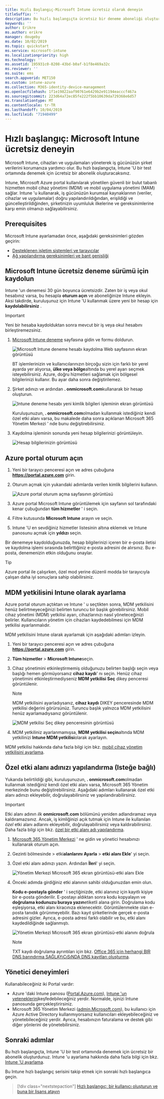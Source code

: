 ```yaml
---
title: Hızlı Başlangıç-Microsoft Intune ücretsiz olarak deneyin
titleSuffix: ''
description: Bu hızlı başlangıçta ücretsiz bir deneme aboneliği oluşturacak, Desteklenen yapılandırmaların ve ağ gereksinimlerinin anlaşılması ve isteğe bağlı olarak etki alanı adınızı yapılandıracaksınız.
keywords: ''
author: Erikre
ms.author: erikre
manager: dougeby
ms.date: 10/02/2019
ms.topic: quickstart
ms.service: microsoft-intune
ms.localizationpriority: high
ms.technology: ''
ms.assetid: 195931c0-8208-43bd-b0af-b1f8e469a32c
ms.reviewer: ''
ms.suite: ems
search.appverid: MET150
ms.custom: intune-azure
ms.collection: M365-identity-device-management
ms.openlocfilehash: 1f1e19822aaf90761e6429b2e91194eacccf467a
ms.sourcegitcommit: 223d64a72ec85fe222f5bb10639da729368e6d57
ms.translationtype: MT
ms.contentlocale: tr-TR
ms.lasthandoff: 10/04/2019
ms.locfileid: "71940499"
---
```

# <a name="quickstart-try-microsoft-intune-for-free"></a>Hızlı başlangıç: Microsoft Intune ücretsiz deneyin

Microsoft Intune, cihazları ve uygulamaları yöneterek iş gücünüzün şirket verilerini korumanıza yardımcı olur. Bu hızlı başlangıçta, Intune 'U bir test ortamında denemek için ücretsiz bir abonelik oluşturacaksınız.

Intune, Microsoft Azure portal kullanılarak yönetilen güvenli bir bulut tabanlı hizmetten mobil cihaz yönetimi (MDM) ve mobil uygulama yönetimi (MAM) sağlar. Intune 'u kullanarak, iş gücünüzün kurumsal kaynaklarının (veriler, cihazlar ve uygulamalar) doğru yapılandırıldığından, erişildiği ve güncelleştirildiğinden, şirketinizin uyumluluk ilkelerine ve gereksinimlerine karşı emin olmanızı sağlayabilirsiniz.

## <a name="prerequisites"></a>Prerequisites
Microsoft Intune ayarlamadan önce, aşağıdaki gereksinimleri gözden geçirin:

- [Desteklenen işletim sistemleri ve tarayıcılar](supported-devices-browsers.md)
- [Ağ yapılandırma gereksinimleri ve bant genişliği](network-bandwidth-use.md)

## <a name="sign-up-for-a-microsoft-intune-free-trial"></a>Microsoft Intune ücretsiz deneme sürümü için kaydolun

Intune 'un denemesi 30 gün boyunca ücretsizdir. Zaten bir iş veya okul hesabınız varsa, bu hesapla **oturum açın** ve aboneliğinize Intune ekleyin. Aksi takdirde, kuruluşunuz için Intune 'U kullanmak üzere yeni bir hesap için **kaydolabilirsiniz** .

> [!IMPORTANT]
> Yeni bir hesaba kaydolduktan sonra mevcut bir iş veya okul hesabını birleştiremezsiniz.

1. [Microsoft Intune deneme](https://go.microsoft.com/fwlink/?linkid=2019088) sayfasına gidin ve formu doldurun.

    ![Microsoft Intune deneme hesabı kaydolma Web sayfasının ekran görüntüsü](./media/free-trial-sign-up/account-sign-up-site-full-browser.png)

    BT işlemlerinizin ve kullanıcılarınızın birçoğu sizin için farklı bir yerel ayarda yer alıyorsa, **ülke veya bölge**altında bu yerel ayarı seçmek isteyebilirsiniz. Azure, doğru hizmetleri sağlamak için bölgesel bilgilerinizi kullanır. Bu ayar daha sonra değiştirilemez.

2. Şirket adınızı ve ardından **. onmicrosoft.com**kullanarak bir hesap oluşturun. 

    ![Intune deneme hesabı yeni kimlik bilgileri işleminin ekran görüntüsü](./media/free-trial-sign-up/account-sign-up-site-user-id.png)

    Kuruluşunuzun, **. onmicrosoft.com**olmadan kullanmak istediğiniz kendi özel etki alanı varsa, bu makalede daha sonra açıklanan Microsoft 365 Yönetim Merkezi ' nde bunu değiştirebilirsiniz.

3. Kaydolma işleminin sonunda yeni hesap bilgilerinizi görüntüleyin.

    ![Hesap bilgilerinizin görüntüsü](./media/free-trial-sign-up/intune-end-of-sign-up-process.png) 

## <a name="sign-in-to-the-azure-portal"></a>Azure portal oturum açın

1. Yeni bir tarayıcı penceresi açın ve adres çubuğuna **https://portal.azure.com** girin. 
2. Oturum açmak için yukarıdaki adımlarda verilen kimlik bilgilerini kullanın.

    ![Azure portal oturum açma sayfasının görüntüsü](./media/free-trial-sign-up/azure-portal-signin.png)

3. Azure portal Microsoft Intune görüntülemek için sayfanın sol tarafındaki kenar çubuğundan **tüm hizmetler** ' i seçin.
4. Filtre kutusunda **Microsoft Intune** arayın ve seçin.
5. Intune 'U en sevdiğiniz hizmetler listesinin altına eklemek ve Intune panosunu açmak için **yıldızı** seçin.

Bir denemeye kaydolduğunuzda, hesap bilgilerinizi içeren bir e-posta iletisi ve kaydolma işlemi sırasında belirttiğiniz e-posta adresini de alırsınız. Bu e-posta, denemenizin etkin olduğunu onaylar.

> [!TIP]
> Azure portal ile çalışırken, özel mod yerine düzenli modda bir tarayıcıyla çalışan daha iyi sonuçlara sahip olabilirsiniz.

## <a name="set-the-mdm-authority-to-intune"></a>MDM yetkilisini Intune olarak ayarlama

Azure portal oturum açtıktan ve Intune ' u seçtikten sonra, MDM yetkilisini henüz belirtmeyeceğinizi belirten turuncu bir başlık görebilirsiniz. Mobil cihaz yönetimi (MDM) yetkilisi ayarı, cihazlarınızı nasıl yöneteceğinizi belirler. Kullanıcıların yönetim için cihazları kaydedebilmesi için MDM yetkilisi ayarlanmalıdır.

MDM yetkilisini Intune olarak ayarlamak için aşağıdaki adımları izleyin.

1. Yeni bir tarayıcı penceresi açın ve adres çubuğuna **https://portal.azure.com** girin. 
2. **Tüm hizmetler** > **Microsoft Intune**seçin.
3. Cihaz yönetimini etkinleştirmemiş olduğunuzu belirten başlığı seçin veya başlığı hemen görmüyorsanız **cihaz kaydı**' nı seçin. Henüz cihaz yönetimini etkinleştirmediyseniz **MDM yetkilisi Seç** dikey penceresi görüntülenir.

    > [!NOTE]
    > MDM yetkilisini ayarladıysanız, **cihaz kaydı** DIKEY penceresinde MDM yetkilisi değerini görürsünüz. Turuncu başlık yalnızca MDM yetkilisini henüz ayarlamadıysanız görüntülenir. 

    ![MDM yetkilisi Seç dikey penceresinin görüntüsü](./media/free-trial-sign-up/choose-mdm-authority.png) 

4. MDM yetkiliniz ayarlanmamışsa, **MDM yetkilisi seçin**altında MDM yetkilinizi **Intune MDM yetkilisi**olarak ayarlayın.

MDM yetkilisi hakkında daha fazla bilgi için bkz. [mobil cihaz yönetim yetkilisini ayarlama](mdm-authority-set.md).

## <a name="configure-your-custom-domain-name-optional"></a>Özel etki alanı adınızı yapılandırma (Isteğe bağlı)

Yukarıda belirtildiği gibi, kuruluşunuzun, **. onmicrosoft.com**olmadan kullanmak istediğiniz kendi özel etki alanı varsa, Microsoft 365 Yönetim merkezinde bunu değiştirebilirsiniz. Aşağıdaki adımları kullanarak özel etki alanı adınızı ekleyebilir, doğrulayabilirsiniz ve yapılandırabilirsiniz.  

> [!IMPORTANT]
> Etki alanı adının *ilk* **onmicrosoft.com** bölümünü yeniden adlandıramaz veya kaldıramazsınız. Ancak, iş kimliğinizi açık tutmak için Intune ile kullanılan *özel* etki alanı adlarını ekleyebilir, doğrulayabilirsiniz veya kaldırabilirsiniz. Daha fazla bilgi için bkz. [özel bir etki alanı adı yapılandırma](custom-domain-name-configure.md).

1. [Microsoft 365 Yönetim Merkezi](https://admin.microsoft.com) ' ne gidin ve yönetici hesabınızı kullanarak oturum açın.

2. Gezinti bölmesinde  >  etki**alanlarını** **Ayarla** > **etki alanı Ekle**' yi seçin.

3. Özel etki alanı adınızı yazın. Ardından **İleri**' yi seçin.

   ![Yönetim Merkezi Microsoft 365 ekran görüntüsü-etki alanı Ekle](./media/free-trial-sign-up/domain-custom-add.png)

4. Önceki adımda girdiğiniz etki alanının sahibi olduğunuzdan emin olun. 
    
    **Kodu e-postayla gönder** ' i seçtiğinizde, etki alanınız için kayıtlı kişiye bir e-posta gönderilir. E-postayı aldıktan sonra kodu kopyalayın ve **doğrulama kodunuzu buraya yazın**etiketli alana girin. Doğrulama kodu eşleşiyorsa, etki alanı kiracınıza eklenecektir. Görüntülenmekte olan e-posta tanıdık görünmeyebilir. Bazı kayıt şirketlerinde gerçek e-posta adresini gizler. Ayrıca, e-posta adresi farklı olabilir ve bu, etki alanı kaydedildiğinde sağlanmıştı.

   ![Yönetim Merkezi Microsoft 365 ekran görüntüsü-etki alanını doğrula](./media/free-trial-sign-up/domain-custom-verify.png)

   > [!NOTE]
   > TXT kaydı doğrulama ayrıntıları için bkz. [Office 365 için herhangi BIR DNS barındırma SAĞLAYıCıSıNDA DNS kayıtları oluşturma](https://support.office.com/article/Create-DNS-records-at-any-DNS-hosting-provider-for-Office-365-7B7B075D-79F9-4E37-8A9E-FB60C1D95166).

## <a name="admin-experiences"></a>Yönetici deneyimleri

Kullanabileceğiniz iki Portal vardır:
- Azure 'daki Intune panosu ([Portal.Azure.com](https://portal.azure.com)), [Intune 'un yeteneklerini](what-is-intune.md)keşfedebileceğiniz yerdir. Normalde, işinizi Intune panosunda gerçekleştirirsiniz.
- Microsoft 365 Yönetim Merkezi ([admin.Microsoft.com](https://admin.microsoft.com)), bu kullanıcı için Azure Active Directory kullanmıyorsanız kullanıcıları ekleyebileceğiniz ve yönetebileceğiniz yerdir. Ayrıca, hesabınızın faturalama ve destek gibi diğer yönlerini de yönetebilirsiniz.

## <a name="next-steps"></a>Sonraki adımlar

Bu hızlı başlangıçta, Intune 'U bir test ortamında denemek için ücretsiz bir abonelik oluşturdunuz. Intune 'u ayarlama hakkında daha fazla bilgi için bkz. [Intune 'U ayarlama](setup-steps.md).

Bu Intune hızlı başlangıç serisini takip etmek için sonraki hızlı başlangıca geçin.

> [!div class="nextstepaction"]
> [Hızlı başlangıç: bir kullanıcı oluşturun ve buna bir lisans atayın](quickstart-create-user.md)
